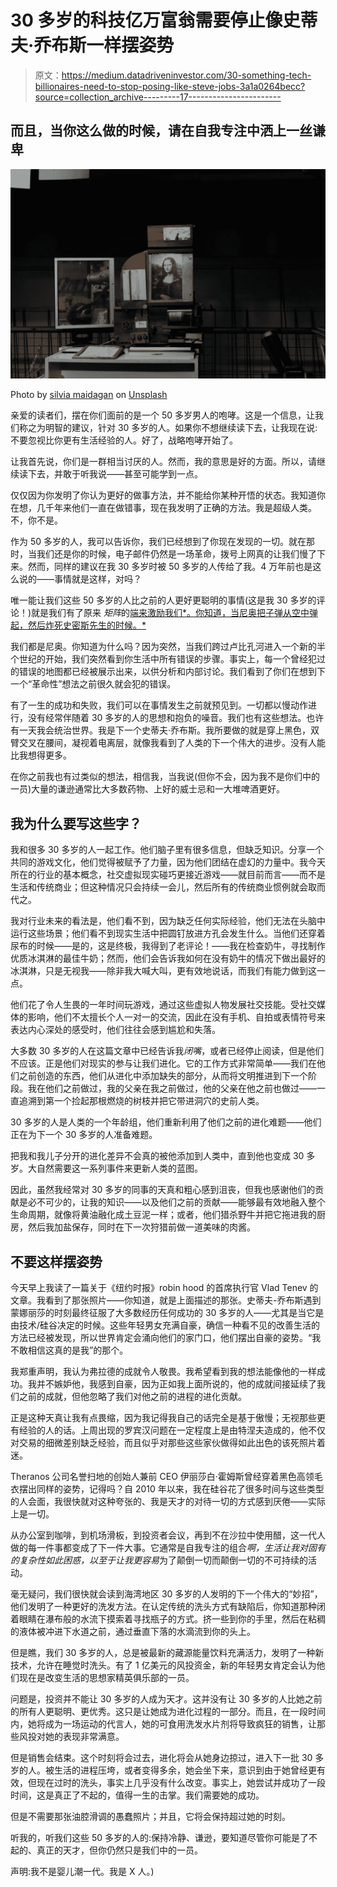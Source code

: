 # 30 多岁的科技亿万富翁需要停止像史蒂夫·乔布斯一样摆姿势

> 原文：<https://medium.datadriveninvestor.com/30-something-tech-billionaires-need-to-stop-posing-like-steve-jobs-3a1a0264becc?source=collection_archive---------17----------------------->

## 而且，当你这么做的时候，请在自我专注中洒上一丝谦卑

![](img/0f71ac530569ecf36a421da82cfb26bc.png)

Photo by [silvia maidagan](https://unsplash.com/@silviamaidagan?utm_source=unsplash&utm_medium=referral&utm_content=creditCopyText) on [Unsplash](https://unsplash.com/s/photos/mona-lisa?utm_source=unsplash&utm_medium=referral&utm_content=creditCopyText)

亲爱的读者们，摆在你们面前的是一个 50 多岁男人的咆哮。这是一个信息，让我们称之为明智的建议，针对 30 多岁的人。如果你不想继续读下去，让我现在说:不要忽视比你更有生活经验的人。好了，战略咆哮开始了。

让我首先说，你们是一群相当讨厌的人。然而，我的意思是好的方面。所以，请继续读下去，并敢于听我说——甚至可能学到一点。

仅仅因为你发明了你认为更好的做事方法，并不能给你某种开悟的状态。我知道你在想，几千年来他们一直在做错事，现在我发明了正确的方法。我是超级人类。不，你不是。

作为 50 多岁的人，我可以告诉你，我们已经想到了你现在发现的一切。就在那时，当我们还是你的时候，电子邮件仍然是一场革命，拨号上网真的让我们慢了下来。然而，同样的建议在我 30 多岁时被 50 多岁的人传给了我。4 万年前也是这么说的——事情就是这样，对吗？

唯一能让我们这些 50 多岁的人比之前的人更好更聪明的事情(这是我 30 多岁的评论！)就是我们有了原来 *矩阵*的[端来激励我们*。你知道，当尼奥把子弹从空中弹起，然后炸死史密斯先生的时候。*](https://www.youtube.com/watch?v=fq5Uhz-JAOQ)

我们都是尼奥。你知道为什么吗？因为突然，当我们跨过卢比孔河进入一个新的半个世纪的开始，我们突然看到你生活中所有错误的步骤。事实上，每一个曾经犯过的错误的地图都已经被展示出来，以供分析和内部讨论。我们看到了你们在想到下一个“革命性”想法之前很久就会犯的错误。

有了一生的成功和失败，我们可以在事情发生之前就预见到。一切都以慢动作进行，没有经常伴随着 30 多岁的人的思想和抱负的噪音。我们也有这些想法。也许有一天我会统治世界。我是下一个史蒂夫·乔布斯。我所要做的就是穿上黑色，双臂交叉在腰间，凝视着电离层，就像我看到了人类的下一个伟大的进步。没有人能比我想得更多。

在你之前我也有过类似的想法，相信我，当我说(但你不会，因为我不是你们中的一员)大量的谦逊通常比大多数药物、上好的威士忌和一大堆啤酒更好。

## 我为什么要写这些字？

我和很多 30 多岁的人一起工作。他们脑子里有很多信息，但缺乏知识。分享一个共同的游戏文化，他们觉得被赋予了力量，因为他们团结在虚幻的力量中。我今天所在的行业的基本概念，社交虚拟现实碰巧更接近游戏——就目前而言——而不是生活和传统商业；但这种情况只会持续一会儿，然后所有的传统商业惯例就会取而代之。

我对行业未来的看法是，他们看不到，因为缺乏任何实际经验，他们无法在头脑中运行这些场景；他们看不到现实生活中把圆钉放进方孔会发生什么。当他们还穿着尿布的时候——是的，这是终极，我得到了老评论！——我在检查奶牛，寻找制作优质冰淇淋的最佳牛奶；然而，他们会告诉我如何在没有奶牛的情况下做出最好的冰淇淋，只是无视我——除非我大喊大叫，更有效地说话，而我们有能力做到这一点。

他们花了令人生畏的一年时间玩游戏，通过这些虚拟人物发展社交技能。受社交媒体的影响，他们不太擅长个人一对一的交流，因此在没有手机、自拍或表情符号来表达内心深处的感受时，他们往往会感到尴尬和失落。

大多数 30 多岁的人在这篇文章中已经告诉我*闭嘴*，或者已经停止阅读，但是他们不应该。正是他们对现实的参与让我们进化。它的工作方式非常简单——我们在他们之前创造的东西，他们从进化中添加缺失的部分，从而将文明推进到下一个阶段。我在他们之前做过，我的父亲在我之前做过，他的父亲在他之前也做过——一直追溯到第一个捡起那根燃烧的树枝并把它带进洞穴的史前人类。

30 多岁的人是人类的一个年龄组，他们重新利用了他们之前的进化难题——他们正在为下一个 30 多岁的人准备难题。

把我和我儿子分开的进化差异不会真的被他添加到人类中，直到他也变成 30 多岁。大自然需要这一系列事件来更新人类的蓝图。

因此，虽然我经常对 30 多岁的同事的天真和粗心感到沮丧，但我也感谢他们的贡献是必不可少的，让我的知识——以及他们之前的贡献——能够最有效地融入整个生命周期，就像将黄油融化成土豆泥一样；或者，他们猎杀野牛并把它拖进我的厨房，然后我加盐保存，同时在下一次狩猎前做一道美味的肉酱。

## 不要这样摆姿势

今天早上我读了一篇关于《纽约时报》robin hood 的首席执行官 Vlad Tenev 的文章。我看到了那张照片——你知道，就是上面描述的那张。史蒂夫-乔布斯遇到蒙娜丽莎的时刻最终征服了大多数经历任何成功的 30 多岁的人——尤其是当它是由技术/硅谷决定的时候。这些年轻男女充满自豪，确信一种看不见的改善生活的方法已经被发现，所以世界肯定会涌向他们的家门口，他们摆出自豪的姿势。“我不敢相信这真的是我”的那个。

我郑重声明，我认为弗拉德的成就令人敬畏。我希望看到我的想法能像他的一样成功。我并不嫉妒他，我感到自豪，因为正如我上面所说的，他的成就间接延续了我们之前的成就，但他忽略了我们对他之前的进程的进化贡献。

正是这种天真让我有点畏缩，因为我记得我自己的话完全是基于傲慢；无视那些更有经验的人的话。上周出现的罗宾汉问题在一定程度上是由特涅夫造成的，他不仅对交易的细微差别缺乏经验，而且似乎对那些这些家伙做得如此出色的该死照片着迷。

Theranos 公司名誉扫地的创始人兼前 CEO 伊丽莎白·霍姆斯曾经穿着黑色高领毛衣摆出同样的姿势，记得吗？自 2010 年以来，我在硅谷花了很多时间与这些类型的人会面，我很快就对这种夸张的、我是天才的对待一切的方式感到厌倦——实际上是一切。

从办公室到咖啡，到机场滑板，到投资者会议，再到不在沙拉中使用醋，这一代人做的每一件事都变成了下一件大事。它通常是自我专注的组合*啊，生活让我对固有的复杂性如此困惑，以至于让我更容易*为了颠倒一切而颠倒一切的不可持续的活动。

毫无疑问，我们很快就会读到海湾地区 30 多岁的人发明的下一个伟大的“妙招”，他们发明了一种更好的洗发方法。在认定传统的洗头方式有缺陷后，你知道那种闭着眼睛在瀑布般的水流下摸索着寻找瓶子的方式。挤一些到你的手里，然后在粘稠的液体被冲进下水道之前，通过垂直下落的水滴流到你的头上。

但是瞧，我们 30 多岁的人，总是被最新的藏源能量饮料充满活力，发明了一种新技术，允许在睡觉时洗头。有了 1 亿美元的风投资金，新的年轻男女肯定会认为他们现在是改变生活的思想家精英俱乐部的一员。

问题是，投资并不能让 30 多岁的人成为天才。这并没有让 30 多岁的人比她之前的所有人更聪明、更优秀。这只是让她成为进化过程的一部分。而且，在一段时间内，她将成为一场运动的代言人，她的可食用洗发水片剂将导致疯狂的销售，让那些风投对她的表现非常满意。

但是销售会结束。这个时刻将会过去，进化将会从她身边掠过，进入下一批 30 多岁的人。被生活的进程压垮，或者变得多余，她会坐下来，意识到由于她曾经更有效，但现在过时的洗头，事实上几乎没有什么改变。事实上，她尝试并成功了一段时间，这是真正了不起的，值得一生的击掌。我们需要她的成功。

但是不需要那张油腔滑调的愚蠢照片；并且，它将会保持超过她的时刻。

听我的，听我们这些 50 多岁的人的:保持冷静、谦逊，要知道尽管你可能是了不起的、真正的天才，但你仍然只是我们中的一员。

声明:我不是婴儿潮一代。我是 X 人。)